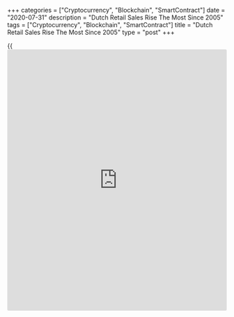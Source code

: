 +++
categories = ["Cryptocurrency", "Blockchain", "SmartContract"]
date = "2020-07-31"
description = "Dutch Retail Sales Rise The Most Since 2005"
tags = ["Cryptocurrency", "Blockchain", "SmartContract"]
title = "Dutch Retail Sales Rise The Most Since 2005"
type = "post"
+++

{{<iframe id="large-banner" src="https://www.bounty.group/#slide=3.0" width="100%" height="600" scrolling="no" style="border: 0px solid rgb(216, 221, 230); border-radius: 3px;">}}

Dutch retail sales rose for a second month and at the fastest pace in
fifteen years in June, as spending recovered after the [coronavirus][1]
pandemic-induced slump, figures from the Central Bureau of Statistics
showed on Friday.

Retail sales grew 9.8 percent year-on-year in June, following an 8.7
percent increase in May. Sales rose for the second consecutive month.

The latest growth in sales was the biggest since 2005.

Sales of food and non-food sector increased by 6.5 percent and 8.5
percent, respectively, in June.

Sales of shops in DIY articles increased, kitchens and floors for the
fifth straight month with double digits, the agency said.

Online sales gained 45.1 percent compared to the same month last year.

The retail sales volume increased 7.2 percent in June.

For comments and feedback [contact](https://www.playgroundfx.com/contact/): editorial@rtt[news](https://www.letsplayfx.com/blog/forex-news-website/).com

[Economic News][2]

 **What parts of the world are seeing the best (and worst) economic
performances lately? Click[here][3] to check out our [Econ Scorecard][3]
and find out! See up-to-the-moment [ranking](https://www.playgroundfx.com/blog/crypto-exchange-ranking/)s for the best and worst
performers in [GDP][4], [unemployment rate][5], [inflation][6] and much
more.**

   1. www.rtt[news](https://www.letsplayfx.com/blog/forex-news-website/).com/list/coronavirus.aspx
   2. www.rtt[news](https://www.letsplayfx.com/blog/forex-news-website/).com/Content/EconomicNews.aspx
   3. www.rtt[news](https://www.letsplayfx.com/blog/forex-news-website/).com/economic-scorecard/world-rank/industrial-production/highest-performance.aspx
   4. www.rtt[news](https://www.letsplayfx.com/blog/forex-news-website/).com/economic-scorecard/world-rank/GDP/highest-performance.aspx
   5. www.rtt[news](https://www.letsplayfx.com/blog/forex-news-website/).com/economic-scorecard/world-rank/unemployment-rate/lowest-performance.aspx
   6. www.rtt[news](https://www.letsplayfx.com/blog/forex-news-website/).com/economic-scorecard/world-rank/CPI/highest-performance.aspx